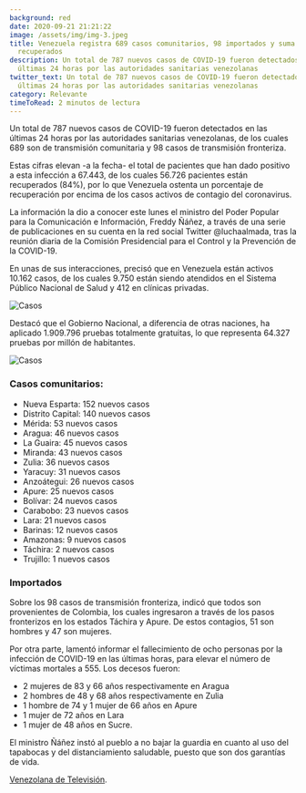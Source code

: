 ```yaml
---
background: red
date: 2020-09-21 21:21:22
image: /assets/img/img-3.jpeg
title: Venezuela registra 689 casos comunitarios, 98 importados y suma 56.726
  recuperados
description: Un total de 787 nuevos casos de COVID-19 fueron detectados en las
  últimas 24 horas por las autoridades sanitarias venezolanas
twitter_text: Un total de 787 nuevos casos de COVID-19 fueron detectados en las
  últimas 24 horas por las autoridades sanitarias venezolanas
category: Relevante
timeToRead: 2 minutos de lectura
---
```


Un total de 787 nuevos casos de COVID-19 fueron detectados en las últimas 24 horas por las autoridades sanitarias venezolanas, de los cuales 689 son de transmisión comunitaria y 98 casos de transmisión fronteriza.

Estas cifras elevan -a la fecha- el total de pacientes que han dado positivo a esta infección a 67.443, de los cuales 56.726 pacientes están recuperados (84%), por lo que Venezuela ostenta un porcentaje de recuperación por encima de los casos activos de contagio del coronavirus.

La información la dio a conocer este lunes el ministro del Poder Popular para la Comunicación e Información,  Freddy Ñáñez, a través de una serie de publicaciones en su cuenta en la red social Twitter @luchaalmada, tras la reunión diaria de la Comisión Presidencial para el Control y la Prevención de la COVID-19. 

En unas de sus interacciones, precisó que en Venezuela están activos 10.162 casos, de los cuales  9.750 están siendo atendidos en el Sistema Público Nacional de Salud y 412 en clínicas privadas. 

![Casos](/assets/img/img-2.jpeg)

Destacó que el Gobierno Nacional, a diferencia de otras naciones, ha aplicado 1.909.796 pruebas totalmente gratuitas, lo que representa 64.327 pruebas por millón de habitantes.

![Casos](/assets/img/img-3.jpeg)

### Casos comunitarios:

- Nueva Esparta: 152 nuevos casos
- Distrito Capital: 140 nuevos casos
- Mérida: 53 nuevos casos
- Aragua: 46 nuevos casos
- La Guaira: 45 nuevos casos
- Miranda: 43 nuevos casos
- Zulia: 36 nuevos casos
- Yaracuy: 31 nuevos casos
- Anzoátegui: 26 nuevos casos
- Apure: 25 nuevos casos
- Bolívar: 24 nuevos casos
- Carabobo: 23 nuevos casos
- Lara: 21 nuevos casos
- Barinas: 12 nuevos casos
- Amazonas: 9 nuevos casos
- Táchira: 2 nuevos casos
- Trujillo: 1 nuevos casos

### Importados

Sobre los 98 casos de transmisión fronteriza, indicó que todos son provenientes de Colombia, los cuales ingresaron a través de los pasos fronterizos en los estados Táchira y Apure. De estos contagios, 51 son hombres y 47 son mujeres.

Por otra parte, lamentó informar el fallecimiento de ocho personas por la infección de COVID-19 en las últimas horas, para elevar el número de víctimas mortales a 555. Los decesos fueron:

- 2 mujeres de 83 y 66 años respectivamente en Aragua
- 2 hombres de 48 y 68 años respectivamente en Zulia
- 1 hombre de 74 y 1 mujer de 66 años en Apure
- 1 mujer de 72 años en Lara
- 1 mujer de 48 años en Sucre. 

El ministro Ñáñez instó al pueblo a no bajar la guardia en cuanto al uso del tapabocas y del distanciamiento saludable, puesto que son dos garantías de vida.

[Venezolana de Televisión](https://www.vtv.gob.ve/venezuela-casos-covid-21092020/).

